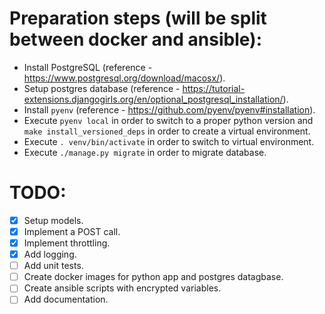 # Preparation steps (will be split between docker and ansible):
- Install PostgreSQL (reference - https://www.postgresql.org/download/macosx/).
- Setup postgres database (reference - https://tutorial-extensions.djangogirls.org/en/optional_postgresql_installation/).
- Install `pyenv` (reference - https://github.com/pyenv/pyenv#installation).
- Execute `pyenv local` in order to switch to a proper python version and `make install_versioned_deps` in order to create a virtual environment.
- Execute `. venv/bin/activate` in order to switch to virtual environment.
- Execute `./manage.py migrate` in order to migrate database.   

# TODO:
- [x] Setup models.
- [x] Implement a POST call.
- [x] Implement throttling.
- [x] Add logging.
- [ ] Add unit tests.
- [ ] Create docker images for python app and postgres datagbase. 
- [ ] Create ansible scripts with encrypted variables.
- [ ] Add documentation.

